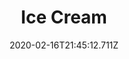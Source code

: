 ---
templateKey: blog-post
title: Ice Cream
type: cooking
energy: 100
health: 45
description: It's hard to find someone who doesn't like this. 
featuredpost: false
date: 2020-02-16T21:45:12.711Z
featuredimage: /img/Ice_Cream.png
sellPrice: 120
tags:
  - Milk
  - Sugar
  - edible
---